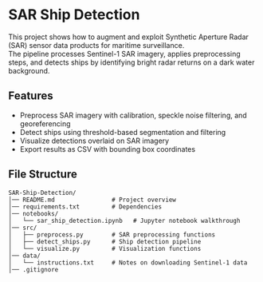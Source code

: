 # SAR Ship Detection

This project shows how to augment and exploit Synthetic Aperture Radar (SAR) sensor data products for maritime surveillance.  
The pipeline processes Sentinel-1 SAR imagery, applies preprocessing steps, and detects ships by identifying bright radar returns on a dark water background.

## Features
- Preprocess SAR imagery with calibration, speckle noise filtering, and georeferencing
- Detect ships using threshold-based segmentation and filtering
- Visualize detections overlaid on SAR imagery
- Export results as CSV with bounding box coordinates

## File Structure
```text
SAR-Ship-Detection/
│── README.md                # Project overview
│── requirements.txt         # Dependencies
│── notebooks/
│   └── sar_ship_detection.ipynb   # Jupyter notebook walkthrough
│── src/
│   ├── preprocess.py        # SAR preprocessing functions
│   ├── detect_ships.py      # Ship detection pipeline
│   └── visualize.py         # Visualization functions
│── data/
│   └── instructions.txt     # Notes on downloading Sentinel-1 data
│── .gitignore
